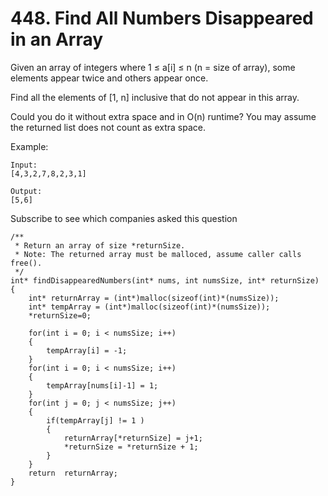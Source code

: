 # 448. Find All Numbers Disappeared in an Array


Given an array of integers where 1 ≤ a[i] ≤ n (n = size of array), some elements appear twice and others appear once.

Find all the elements of [1, n] inclusive that do not appear in this array.

Could you do it without extra space and in O(n) runtime? You may assume the returned list does not count as extra space.

Example:

	Input:
	[4,3,2,7,8,2,3,1]

	Output:
	[5,6]

Subscribe to see which companies asked this question

```
/**
 * Return an array of size *returnSize.
 * Note: The returned array must be malloced, assume caller calls free().
 */
int* findDisappearedNumbers(int* nums, int numsSize, int* returnSize) {
    int* returnArray = (int*)malloc(sizeof(int)*(numsSize));
    int* tempArray = (int*)malloc(sizeof(int)*(numsSize));
    *returnSize=0;

    for(int i = 0; i < numsSize; i++)
    {
        tempArray[i] = -1;
    }
    for(int i = 0; i < numsSize; i++)
    {
        tempArray[nums[i]-1] = 1;
    }
    for(int j = 0; j < numsSize; j++)
    {
        if(tempArray[j] != 1 )
        {
            returnArray[*returnSize] = j+1;
            *returnSize = *returnSize + 1;
        }
    }
    return  returnArray;
}

```